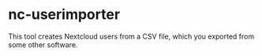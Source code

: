 # nc-userimporter
This tool creates Nextcloud users from a CSV file, which you exported from some other software.
